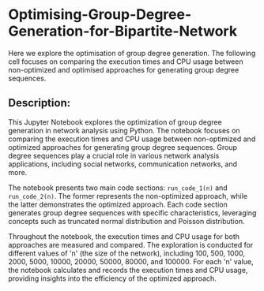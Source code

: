 # Optimising-Group-Degree-Generation-for-Bipartite-Network
Here we explore the optimisation of group degree generation. The following cell focuses on comparing the execution times and CPU usage between non-optimized and optimised approaches for generating group degree sequences.

## Description:
This Jupyter Notebook explores the optimization of group degree generation in network analysis using Python. The notebook focuses on comparing the execution times and CPU usage between non-optimized and optimized approaches for generating group degree sequences. Group degree sequences play a crucial role in various network analysis applications, including social networks, communication networks, and more.

The notebook presents two main code sections: `run_code_1(n)` and `run_code_2(n)`. The former represents the non-optimized approach, while the latter demonstrates the optimized approach. Each code section generates group degree sequences with specific characteristics, leveraging concepts such as truncated normal distribution and Poisson distribution.

Throughout the notebook, the execution times and CPU usage for both approaches are measured and compared. The exploration is conducted for different values of 'n' (the size of the network), including 100, 500, 1000, 2000, 5000, 10000, 20000, 50000, 80000, and 100000. For each 'n' value, the notebook calculates and records the execution times and CPU usage, providing insights into the efficiency of the optimized approach.

